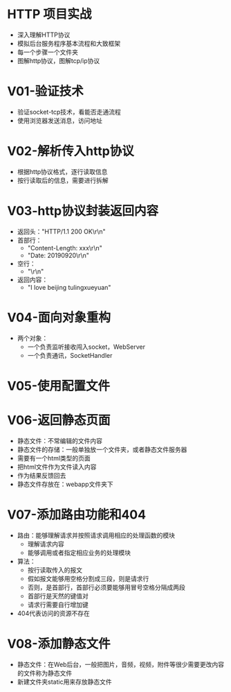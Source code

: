 # HTTP 项目实战
- 深入理解HTTP协议
- 模拟后台服务程序基本流程和大致框架
- 每一个步骤一个文件夹
- 图解http协议，图解tcp/ip协议

# V01-验证技术
- 验证socket-tcp技术，看能否走通流程
- 使用浏览器发送消息，访问地址

# V02-解析传入http协议
- 根据http协议格式，逐行读取信息
- 按行读取后的信息，需要进行拆解

# V03-http协议封装返回内容
- 返回头："HTTP/1.1 200 OK\r\n"
- 首部行：
    - "Content-Length: xxx\r\n"
    - "Date: 20190920\r\n"
- 空行：
    - "\r\n"
- 返回内容：
    - "I love beijing tulingxueyuan"
    
# V04-面向对象重构
- 两个对象：
    - 一个负责监听接收闯入socket，WebServer
    - 一个负责通讯，SocketHandler
    
# V05-使用配置文件


# V06-返回静态页面
- 静态文件：不常编辑的文件内容
- 静态文件的存储：一般单独放一个文件夹，或者静态文件服务器
- 需要有一个html类型的页面
- 把html文件作为文件读入内容
- 作为结果反馈回去
- 静态文件存放在：webapp文件夹下

# V07-添加路由功能和404
- 路由：能够理解请求并按照请求调用相应的处理函数的模块
    - 理解请求内容
    - 能够调用或者指定相应业务的处理模块
- 算法：
    - 按行读取传入的报文
    - 假如报文能够用空格分割成三段，则是请求行
    - 否则，是首部行，首部行必须要能够用冒号空格分隔成两段
    - 首部行是天然的键值对
    - 请求行需要自行增加键
- 404代表访问的资源不存在

# V08-添加静态文件
- 静态文件：在Web后台，一般把图片，音频，视频，附件等很少需要更改内容的文件称为静态文件
- 新建文件夹static用来存放静态文件
    